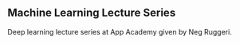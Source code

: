 ## Machine Learning Lecture Series
Deep learning lecture series at App Academy given by Neg Ruggeri.
